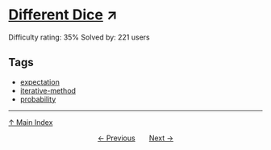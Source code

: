 # [Different Dice](https://projecteuler.net/problem=863) ↗️

Difficulty rating: 35%
Solved by: 221 users
## Tags

- [expectation](../tags/expectation.md)
- [iterative-method](../tags/iterative-method.md)
- [probability](../tags/probability.md)



---

[↑ Main Index](../README.md)


<div align=center><a href='862.md'>← Previous</a> &nbsp;&nbsp; &nbsp;&nbsp;  <a href='864.md'>Next →</a></div>
